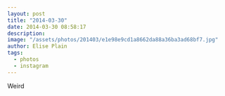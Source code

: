 ```yaml
---
layout: post
title: "2014-03-30"
date: 2014-03-30 08:58:17
description: 
image: "/assets/photos/201403/e1e98e9cd1a8662da88a36ba3ad68bf7.jpg"
author: Elise Plain
tags: 
  - photos
  - instagram
---
```


Weird
<p></p>
